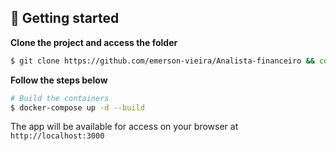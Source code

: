 ## 🚀 Getting started

**Clone the project and access the folder**

```bash
$ git clone https://github.com/emerson-vieira/Analista-financeiro && cd Analista-financeiro
```

**Follow the steps below**
```bash
# Build the containers
$ docker-compose up -d --build
```

The app will be available for access on your browser at `http://localhost:3000`